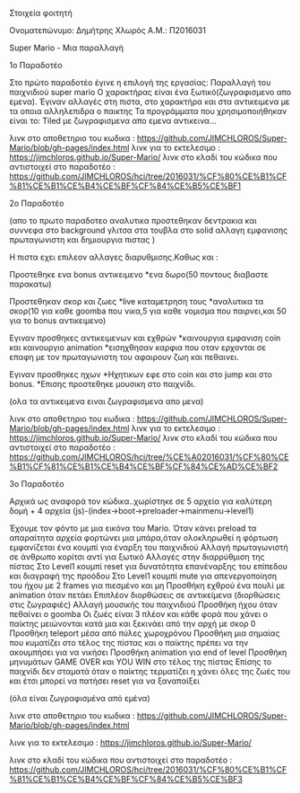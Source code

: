 Στοιχεία φοιτητή

Oνοματεπώνυμο: Δημήτρης Χλωρός 
Α.Μ.: Π2016031

Super Mario - Μια παραλλαγή

1ο Παραδοτέο

Στο πρώτο παραδοτέο έγινε η επιλογή της εργασίας: Παραλλαγή του παιχνιδιού super mario
Ο χαρακτήρας είναι ένα ξωτικό(ζωγραφισμενο απο εμενα).
Έγιναν αλλαγές στη πιστα, στο χαρακτήρα και στα αντικειμενα με τα οποια αλληλεπιδρα ο παικτης Τα προγράμματα που χρησιμοποιήθηκαν είναι το: Tiled με ζωγραφισμενα απο εμενα αντικεινα...

λινκ στο αποθετηριο του κωδικα : https://github.com/JIMCHLOROS/Super-Mario/blob/gh-pages/index.html 
λινκ για το εκτελεσιμο : https://jimchloros.github.io/Super-Mario/
λινκ στο κλαδί του κώδικα που αντιστοιχεί στο παραδοτέο : https://github.com/JIMCHLOROS/hci/tree/2016031/%CF%80%CE%B1%CF%81%CE%B1%CE%B4%CE%BF%CF%84%CE%B5%CE%BF1

2ο Παραδοτέο

(απο το πρωτο παραδοτεο αναλυτικα προστεθηκαν δεντρακια και συννεφα στο background γλιτσα στα τουβλα στο solid αλλαγη εμφανισης πρωταγωνιστη και δημιουργια πιστας )

Η πιστα εχει επιλεον αλλαγες διαρυθμισης.Καθως και :

Προστεθηκε ενα bonus αντικειμενο
*ενα δωρο(50 ποντους διαβαστε παρακατω)

Προστεθηκαν σκορ και ζωες
*live καταμετρηση τους
*αναλυτικα τα σκορ(10 για καθε goomba που νικα,5 για καθε νομισμα που παιρνει,και 50 για το bonus αντικειμενο)

Εγιναν προσθηκες αντικειμενων και εχθρών
*καινουργια εμφανιση coin και καινουργιο animation 
*εισηχθησαν καρφια που οταν ερχονται σε επαφη με τον πρωταγωνιστη του αφαιρουν ζωη και πεθαινει.

Εγιναν προσθηκες ηχων
 *Ηχητικων εφε στο coin και στο jump και στο bonus.
 *Επισης προστεθηκε μουσικη στο παιχνίδι.

(ολα τα αντικειμενα ειναι ζωγραφισμενα απο μενα)

λινκ στο αποθετηριο του κωδικα : https://github.com/JIMCHLOROS/Super-Mario/blob/gh-pages/index.html 
λινκ για το εκτελεσιμο : https://jimchloros.github.io/Super-Mario/
λινκ στο κλαδί του κώδικα που αντιστοιχεί στο παραδοτέο : https://github.com/JIMCHLOROS/hci/tree/%CE%A02016031/%CF%80%CE%B1%CF%81%CE%B1%CE%B4%CE%BF%CF%84%CE%AD%CE%BF2

 3ο Παραδοτέο
 
 Αρχικά ως αναφορά τον κώδικα..χωρίστηκε σε 5 αρχεία για καλύτερη δομή + 4 αρχεία (js)-(index->boot->preloader->mainmenu->level1)
 
 Έχουμε τον φόντο με μια εικόνα του Mario.
 Όταν κάνει preload τα απαραίτητα αρχεία φορτώνει μια μπάρα,όταν ολοκληρωθεί η φόρτωση εμφανίζεται ένα κουμπί για έναρξη του παιχνιδιού
 Αλλαγή πρωταγωνιστή σε άνθρωπο κορίτσι αντί για ξωτικό
 Αλλαγές στην διαρρύθμιση της πίστας
 Στο Level1 κουμπί reset για δυνατότητα επανέναρξης του επίπεδου και διαγραφή της προόδου
 Στο Level1 κουμπί mute για απενεργοποίηση του ήχου με 2 frames για πιεσμένο και μη
 Προσθήκη εχθρού ένα πουλί με animation όταν πετάει
 Επιπλέον διορθώσεις σε αντικείμενα (διορθώσεις στις ζωγραφιές)
 Αλλαγή μουσικής του παιχνιδιού
 Προσθήκη ήχου όταν πεθαίνει ο goomba
 Οι ζωές είναι 3 πλέον και κάθε φορά που χάνει ο παίκτης μειώνονται κατά μια και ξεκινάει από την αρχή με σκορ 0
 Προσθήκη teleport μέσα από πύλες χωροχρόνου
 Προσθήκη μια σημαίας που κυματίζει στο τέλος της πίστας και ο παίκτης πρέπει να την ακουμπήσει για να νικήσει
 Προσθήκη animation για end of level
 Προσθήκη μηνυμάτων GAME OVER και YOU WIN στο τέλος της πίστας
 Επίσης το παιχνίδι δεν σταματά όταν ο παίκτης τερματίζει η χάνει όλες της ζωές του και έτσι μπορεί να πατήσει reset για να ξαναπαίξει
 
 (όλα είναι ζωγραφισμένα από εμένα)
 
 λινκ στο αποθετηριο του κωδικα : https://github.com/JIMCHLOROS/Super-Mario/blob/gh-pages/index.html

 λινκ για το εκτελεσιμο : https://jimchloros.github.io/Super-Mario/

 λινκ στο κλαδί του κώδικα που αντιστοιχεί στο παραδοτέο : https://github.com/JIMCHLOROS/hci/tree/2016031/%CF%80%CE%B1%CF%81%CE%B1%CE%B4%CE%BF%CF%84%CE%B5%CE%BF3
